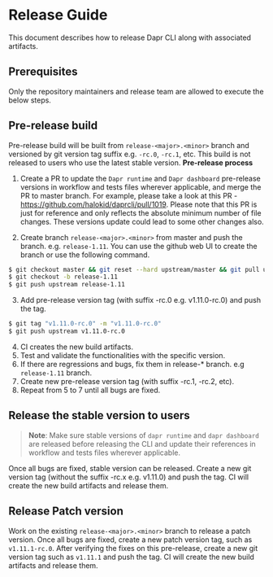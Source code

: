 
# Release Guide

This document describes how to release Dapr CLI along with associated artifacts.

## Prerequisites

Only the repository maintainers and release team are allowed to execute the below steps.

## Pre-release build

Pre-release build will be built from `release-<major>.<minor>` branch and versioned by git version tag suffix e.g. `-rc.0`, `-rc.1`, etc. This build is not released to users who use the latest stable version.
**Pre-release process**
1. Create a PR to update the `Dapr runtime` and `Dapr dashboard` pre-release versions in workflow and tests files wherever applicable, and merge the PR to master branch. For example, please take a look at this PR - https://github.com/halokid/daprcli/pull/1019. Please note that this PR is just for reference and only reflects the absolute minimum number of file changes. These versions update could lead to some other changes also.

2. Create branch `release-<major>.<minor>` from master and push the branch. e.g. `release-1.11`. You can use the github web UI to create the branch or use the following command.

```sh
$ git checkout master && git reset --hard upstream/master && git pull upstream master
$ git checkout -b release-1.11
$ git push upstream release-1.11
```
3. Add pre-release version tag (with suffix -rc.0 e.g. v1.11.0-rc.0) and push the tag.

```sh
$ git tag "v1.11.0-rc.0" -m "v1.11.0-rc.0"
$ git push upstream v1.11.0-rc.0

```
4. CI creates the new build artifacts.
5. Test and validate the functionalities with the specific version.
6. If there are regressions and bugs, fix them in release-* branch. e.g `release-1.11` branch.
7. Create new pre-release version tag (with suffix -rc.1, -rc.2, etc).
8. Repeat from 5 to 7 until all bugs are fixed.


## Release the stable version to users

> **Note**: Make sure stable versions of `dapr runtime` and `dapr dashboard` are released before releasing the CLI and update their references in workflow and tests files wherever applicable.

Once all bugs are fixed, stable version can be released. Create a new git version tag (without the suffix -rc.x e.g. v1.11.0) and push the tag. CI will create the new build artifacts and release them.

## Release Patch version

Work on the existing `release-<major>.<minor>` branch to release a patch version. Once all bugs are fixed, create a new patch version tag, such as `v1.11.1-rc.0`. After verifying the fixes on this pre-release, create a new git version tag such as `v1.11.1` and push the tag. CI will create the new build artifacts and release them.
